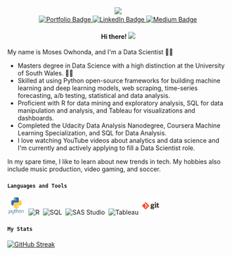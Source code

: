 <div id="header" align="center">
  <img src="https://media.giphy.com/media/MBCodZbEhb2jSNUZNd/giphy.gif" width="100"/>
</div>


<div id="badges" align="center">
    <a href="https://owhonda-moses.github.io">
    <img src="https://img.shields.io/badge/Portfolio-%23000000.svg?style=for-the-badge&logo=firefox&logoColor=#FF7139" alt="Portfolio Badge" target=”_blank”/>
  </a>
  <a href="https://linkedin.com/in/moses-owhonda">
    <img src="https://img.shields.io/badge/LinkedIn-blue?style=for-the-badge&logo=linkedin&logoColor=white" alt="LinkedIn Badge" target=”_blank”/>
  </a>  
  <a href="https://owhonda-moses.medium.com">
    <img src="https://img.shields.io/badge/medium-black?style=for-the-badge&logo=medium&logoColor=white" alt="Medium Badge" target=”_blank”/>
  </a>
 </div>
 
 <h4 align="center">
  Hi there!
  <img src="https://media.giphy.com/media/hvRJCLFzcasrR4ia7z/giphy.gif" width="15px"/>
</h4>

My name is Moses Owhonda, and I'm a Data Scientist 👨‍💻
- Masters degree in Data Science with a high distinction at the University of South Wales. 👨‍🎓
- Skilled at using Python open-source frameworks for building machine learning and deep learning models, web scraping, time-series forecasting, a/b testing, statistical and data analysis.
- Proficient with R for data mining and exploratory analysis, SQL for data manipulation and analysis, and Tableau for visualizations and dashboards.
- Completed the Udacity Data Analysis Nanodegree, Coursera Machine Learning Specialization, and SQL for Data Analysis.
- I love watching YouTube videos about analytics and data science and I'm currently and actively applying to fill a Data Scientist role.

In my spare time, I like to learn about new trends in tech. My hobbies also include music production, video gaming, and soccer.

#### `Languages and Tools`
<div>
  <img src="https://github.com/devicons/devicon/blob/master/icons/python/python-original-wordmark.svg" title="Python" alt="Python" width="40" height="40"/>&nbsp;
  <img src="https://upload.wikimedia.org/wikipedia/commons/c/c1/Rlogo.png" title="R" alt="R" width="40" height="33"/>&nbsp;
  <img src="https://upload.wikimedia.org/wikipedia/commons/8/87/Sql_data_base_with_logo.png" title="SQL" alt="SQL" width="60" height="25"/>&nbsp;
  <img src="https://upload.wikimedia.org/wikipedia/commons/1/10/SAS_logo_horiz.svg" title="SAS Studio" alt="SAS Studio" width="60" height="25"/>&nbsp;
  <img src="https://upload.wikimedia.org/wikipedia/commons/4/4b/Tableau_Logo.png" title="Tableau" alt="Tableau" width="80" height="25"/>&nbsp;
  <img src="https://github.com/devicons/devicon/blob/master/icons/git/git-original-wordmark.svg" title="Git" **alt="Git" width="40" height="40"/>
</div>

#### `My Stats`
[![GitHub Streak](http://github-readme-streak-stats.herokuapp.com?user=owhonda-moses&theme=dark&background=000000)](https://git.io/streak-stats)
